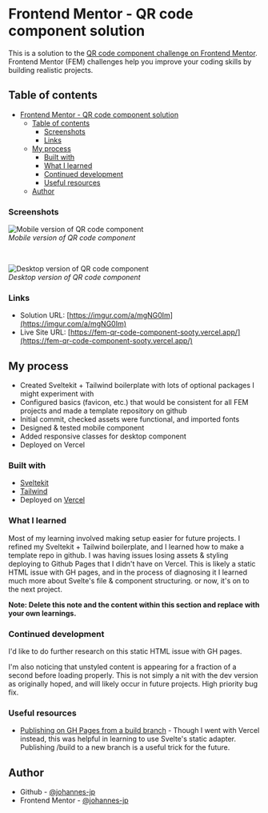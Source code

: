 # Frontend Mentor - QR code component solution

This is a solution to the [QR code component challenge on Frontend Mentor](https://www.frontendmentor.io/challenges/qr-code-component-iux_sIO_H). Frontend Mentor (FEM) challenges help you improve your coding skills by building realistic projects. 

## Table of contents

- [Frontend Mentor - QR code component solution](#frontend-mentor---qr-code-component-solution)
  - [Table of contents](#table-of-contents)
    - [Screenshots](#screenshots)
    - [Links](#links)
  - [My process](#my-process)
    - [Built with](#built-with)
    - [What I learned](#what-i-learned)
    - [Continued development](#continued-development)
    - [Useful resources](#useful-resources)
  - [Author](#author)


### Screenshots

![Mobile version of QR code component](https://imgur.com/gsB6AAj.png)*<br>Mobile version of QR code component*

<br>

![Desktop version of QR code component](https://imgur.com/moWdlju.png)*<br>Desktop version of QR code component*

### Links

- Solution URL: [https://imgur.com/a/mgNG0Im](https://imgur.com/a/mgNG0Im)
- Live Site URL: [https://fem-qr-code-component-sooty.vercel.app/](https://fem-qr-code-component-sooty.vercel.app/)

## My process
- Created Sveltekit + Tailwind boilerplate with lots of optional packages I might experiment with
- Configured basics (favicon, etc.) that would be consistent for all FEM projects and made a template repository on github
- Initial commit, checked assets were functional, and imported fonts
- Designed & tested mobile component
- Added responsive classes for desktop component
- Deployed on Vercel

### Built with

- [Sveltekit](https://kit.svelte.dev/)
- [Tailwind](https://tailwindcss.com/)
- Deployed on [Vercel](https://vercel.com/)

### What I learned

Most of my learning involved making setup easier for future projects. I refined my Sveltekit + Tailwind boilerplate, and I learned how to make a template repo in github. I was having issues losing assets & styling deploying to Github Pages that I didn't have on Vercel. This is likely a static HTML issue with GH pages, and in the process of diagnosing it I learned much more about Svelte's file & component structuring. or now, it's on to the next project.

**Note: Delete this note and the content within this section and replace with your own learnings.**

### Continued development

I'd like to do further research on this static HTML issue with GH pages.

I'm also noticing that unstyled content is appearing for a fraction of a second before loading properly. This is not simply a nit with the dev version as originally hoped, and will likely occur in future projects. High priority bug fix.

### Useful resources

- [Publishing on GH Pages from a build branch](https://javascript.plainenglish.io/sveltekit-github-pages-4fe2844773de) - Though I went with Vercel instead, this was helpful in learning to use Svelte's static adapter. Publishing /build to a new branch is a useful trick for the future.

## Author

- Github - [@johannes-jp](https://github.com/johannes-jp)
- Frontend Mentor - [@johannes-jp](https://www.frontendmentor.io/profile/johannes-jp)
